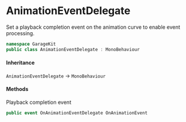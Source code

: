 # AnimationEventDelegate

Set a playback completion event on the animation curve to enable event processing.

```csharp
namespace GarageKit
public class AnimationEventDelegate : MonoBehaviour
```

#### Inheritance

`AnimationEventDelegate` -> `MonoBehaviour`

#### Methods

Playback completion event
```csharp
public event OnAnimationEventDelegate OnAnimationEvent
```
